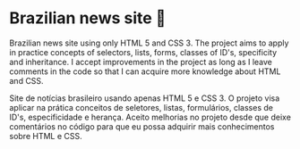 # Brazilian news site :newspaper:  #



Brazilian news site using only HTML 5 and CSS 3. The project aims to apply in practice concepts of selectors, lists, forms, classes of ID's, specificity and inheritance. I accept improvements in the project as long as I leave comments in the code so that I can acquire more knowledge about HTML and CSS.



Site de notícias brasileiro usando apenas HTML 5 e CSS 3. O projeto visa aplicar na prática conceitos de seletores, listas, formulários, classes de ID's, especificidade e herança. Aceito melhorias no projeto desde que deixe comentários no código para que eu possa adquirir mais conhecimentos sobre HTML e CSS.